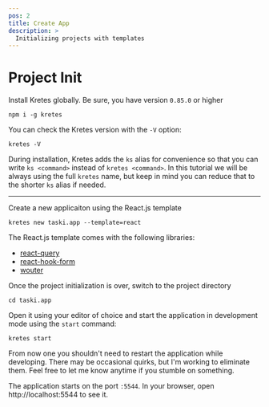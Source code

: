 ```yaml
---
pos: 2
title: Create App
description: >
  Initializing projects with templates
---
```


# Project Init

Install Kretes globally. Be sure, you have version `0.85.0` or higher

```
npm i -g kretes
```

You can check the Kretes version with the `-V` option:

```
kretes -V
```

During installation, Kretes adds the `ks` alias for convenience so that you can write `ks <command>` instead of `kretes <command>`. In this tutorial we will be always using the full `kretes` name, but keep in mind you can reduce that to the shorter `ks` alias if needed.

---

Create a new applicaiton using the React.js template

```
kretes new taski.app --template=react
```

The React.js template comes with the following libraries:

* [react-query](https://react-query.tanstack.com)
* [react-hook-form](https://react-hook-form.com)
* [wouter](https://github.com/molefrog/wouter)

Once the project initialization is over, switch to the project directory

```
cd taski.app
```

Open it using your editor of choice and start the application in development mode using the `start` command:

```
kretes start
```

From now one you shouldn't need to restart the application while developing. There may be occasional quirks, but I'm working to eliminate them. Feel free to let me know anytime if you stumble on something.

The application starts on the port `:5544`. In your browser, open http://localhost:5544 to see it.
